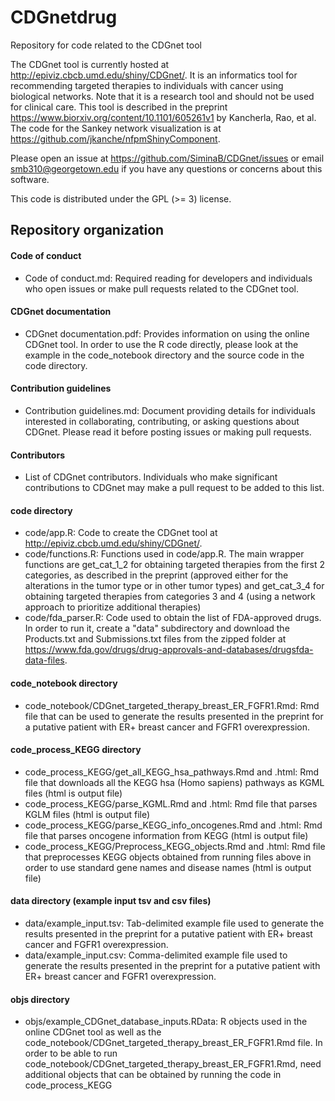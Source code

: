 # CDGnetdrug

Repository for code related to the CDGnet tool

The CDGnet tool is currently hosted at http://epiviz.cbcb.umd.edu/shiny/CDGnet/. It is an informatics tool for recommending targeted therapies to individuals with cancer using biological networks. Note that it is a research tool and should not be used for clinical care.
This tool is described in the preprint https://www.biorxiv.org/content/10.1101/605261v1 by Kancherla, Rao, et al. The code for the Sankey network visualization is at https://github.com/jkanche/nfpmShinyComponent.

Please open an issue at https://github.com/SiminaB/CDGnet/issues or email smb310@georgetown.edu if you have any questions or concerns about this software.

This code is distributed under the GPL (>= 3) license.

## Repository organization

#### Code of conduct
* Code of conduct.md: Required reading for developers and individuals who open issues or make pull requests related to the CDGnet tool.
#### CDGnet documentation
* CDGnet documentation.pdf: Provides information on using the online CDGnet tool. In order to use the R code directly, please look at the example in the code_notebook directory and the source code in the code directory.
#### Contribution guidelines
* Contribution guidelines.md: Document providing details for individuals interested in collaborating, contributing, or asking questions about CDGnet. Please read it before posting issues or making pull requests.
#### Contributors
* List of CDGnet contributors. Individuals who make significant contributions to CDGnet may make a pull request to be added to this list.
#### code directory
* code/app.R: Code to create the CDGnet tool at http://epiviz.cbcb.umd.edu/shiny/CDGnet/.
* code/functions.R: Functions used in code/app.R. The main wrapper functions are get_cat_1_2 for obtaining targeted therapies from the first 2 categories, as described in the 
preprint (approved either for the alterations in the tumor type or in other tumor types) and get_cat_3_4 for obtaining targeted therapies from categories 3 and 4 (using a network
approach to prioritize additional therapies)
* code/fda_parser.R: Code used to obtain the list of FDA-approved drugs. In order to run it, create a "data" subdirectory and download the Products.txt and Submissions.txt files from the zipped folder at https://www.fda.gov/drugs/drug-approvals-and-databases/drugsfda-data-files.
#### code_notebook directory
* code_notebook/CDGnet_targeted_therapy_breast_ER_FGFR1.Rmd: Rmd file that can be used to generate the results presented in the preprint for a putative patient with ER+ breast cancer and FGFR1 overexpression.
#### code_process_KEGG directory
* code_process_KEGG/get_all_KEGG_hsa_pathways.Rmd and .html: Rmd file that downloads all the KEGG hsa (Homo sapiens) pathways as KGML files (html is output file)
* code_process_KEGG/parse_KGML.Rmd and .html: Rmd file that parses KGLM files (html is output file)
* code_process_KEGG/parse_KEGG_info_oncogenes.Rmd and .html: Rmd file that parses oncogene information from KEGG (html is output file)
* code_process_KEGG/Preprocess_KEGG_objects.Rmd and .html: Rmd file that preprocesses KEGG objects obtained from running files above in order to use standard gene names and disease names (html is output file)
#### data directory (example input tsv and csv files)
* data/example_input.tsv: Tab-delimited example file used to generate the results presented in the preprint for a putative patient with ER+ breast cancer and FGFR1 overexpression.
* data/example_input.csv: Comma-delimited example file used to generate the results presented in the preprint for a putative patient with ER+ breast cancer and FGFR1 overexpression.
#### objs directory
* objs/example_CDGnet_database_inputs.RData: R objects used in the online CDGnet tool as well as the code_notebook/CDGnet_targeted_therapy_breast_ER_FGFR1.Rmd file. In order to be able to run code_notebook/CDGnet_targeted_therapy_breast_ER_FGFR1.Rmd, need additional objects that can be obtained
by running the code in code_process_KEGG


